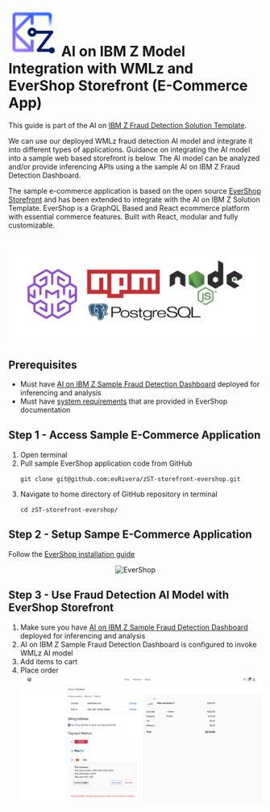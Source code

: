 
# ![alt text](./imgs/ai-on-z-icon.svg) AI on IBM Z Model Integration with WMLz and EverShop Storefront (E-Commerce App)
This guide is part of the AI on [IBM Z Fraud Detection Solution Template](https://github.ibm.com/AIonZ/zST-fraud-detection).

We can use our deployed WMLz fraud detection AI model and integrate it into different types of applications. Guidance on integrating the AI model into a sample web based storefront is below. The AI model can be analyzed and/or provide inferencing APIs using a the sample AI on IBM Z Fraud Detection Dashboard.

The sample e-commerce application is based on the open source [EverShop Storefront](https://github.com/evershopcommerce/evershop) and has been extended to integrate with the AI on IBM Z Solution Template. EverShop is a GraphQL Based and React ecommerce platform with essential commerce features. Built with React, modular and fully customizable.
# ![alt text](./imgs/model_integration_storefront.png)

## Prerequisites
- Must have [AI on IBM Z Sample Fraud Detection Dashboard](https://github.com/evRivera/zST-storefront-evershop) deployed for inferencing and analysis
- Must have [system requirements](https://evershop.io/docs/development/getting-started/system-requirements) that are provided in EverShop documentation

## Step 1 - Access Sample E-Commerce Application
1. Open terminal
2. Pull sample EverShop application code from GitHub
    ```
    git clone git@github.com:evRivera/zST-storefront-evershop.git
    ```
3. Navigate to home directory of GitHub repository in terminal
    ```
    cd zST-storefront-evershop/
    ```

## Step 2 - Setup Sampe E-Commerce Application
Follow the [EverShop installation guide](https://evershop.io/docs/development/getting-started/installation-guide)
<p align="center">
<img alt="EverShop" width="950" src="https://raw.githubusercontent.com/evershopcommerce/evershop/dev/.github/images/banner.png"/>
</p>

## Step 3 - Use Fraud Detection AI Model with EverShop Storefront
1.  Make sure you have [AI on IBM Z Sample Fraud Detection Dashboard](https://github.com/evRivera/zST-storefront-evershop) deployed for inferencing and analysis
2. AI on IBM Z Sample Fraud Detection Dashboard is configured to invoke WMLz AI model
3. Add items to cart
4. Place order
![alt text](./imgs/fraud_detection.png)